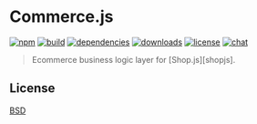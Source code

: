 # Commerce.js

[![npm][npm-img]][npm-url]
[![build][build-img]][build-url]
[![dependencies][dependencies-img]][dependencies-url]
[![downloads][downloads-img]][downloads-url]
[![license][license-img]][license-url]
[![chat][chat-img]][chat-url]

> Ecommerce business logic layer for [Shop.js][shopjs].

## License
[BSD][license-url]

[examples]:       https://github.com/hanzo-io/commerce.js/blob/master/test/test.coffee

[build-img]:        https://img.shields.io/travis/hanzo-io/commerce.js.svg
[build-url]:        https://travis-ci.org/hanzo-io/commerce.js
[chat-img]:         https://badges.gitter.im/join-chat.svg
[chat-url]:         https://gitter.im/hanzo-io/chat
[coverage-img]:     https://coveralls.io/repos/hanzo-io/commerce.js/badge.svg?branch=master&service=github
[coverage-url]:     https://coveralls.io/github/hanzo-io/commerce.js?branch=master
[dependencies-img]: https://david-dm.org/hanzo-io/commerce.js.svg
[dependencies-url]: https://david-dm.org/hanzo-io/commerce.js
[downloads-img]:    https://img.shields.io/npm/dm/commerce.js.svg
[downloads-url]:    http://badge.fury.io/js/commerce.js
[license-img]:      https://img.shields.io/npm/l/commerce.js.svg
[license-url]:      https://github.com/hanzo-io/commerce.js/blob/master/LICENSE
[npm-img]:          https://img.shields.io/npm/v/commerce.js.svg
[npm-url]:          https://www.npmjs.com/package/commerce.js
